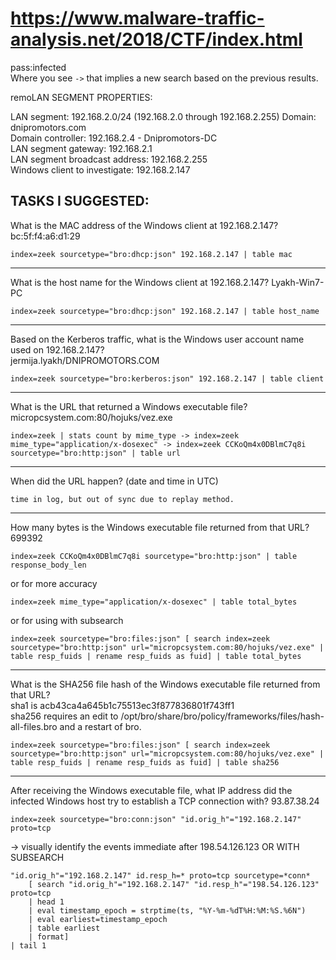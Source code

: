 # https://www.malware-traffic-analysis.net/2018/CTF/index.html  
pass:infected  
Where you see `->` that implies a new search based on the previous results.  

remoLAN SEGMENT PROPERTIES:

LAN segment: 192.168.2.0/24 (192.168.2.0 through 192.168.2.255)
Domain: dnipromotors.com  
Domain controller: 192.168.2.4 - Dnipromotors-DC  
LAN segment gateway: 192.168.2.1  
LAN segment broadcast address: 192.168.2.255  
Windows client to investigate: 192.168.2.147  

TASKS I SUGGESTED:
---
What is the MAC address of the Windows client at 192.168.2.147? bc:5f:f4:a6:d1:29 

```
index=zeek sourcetype="bro:dhcp:json" 192.168.2.147 | table mac
```

---
What is the host name for the Windows client at 192.168.2.147? Lyakh-Win7-PC 

```
index=zeek sourcetype="bro:dhcp:json" 192.168.2.147 | table host_name
```

---
Based on the Kerberos traffic, what is the Windows user account name used on 192.168.2.147?   
jermija.lyakh/DNIPROMOTORS.COM 

```
index=zeek sourcetype="bro:kerberos:json" 192.168.2.147 | table client
```

---
What is the URL that returned a Windows executable file?    
micropcsystem.com:80/hojuks/vez.exe 
```
index=zeek | stats count by mime_type -> index=zeek mime_type="application/x-dosexec" -> index=zeek CCKoQm4x0DBlmC7q8i sourcetype="bro:http:json" | table url
```

---
When did the URL happen? (date and time in UTC)   
```
time in log, but out of sync due to replay method.
```

---
How many bytes is the Windows executable file returned from that URL?   
699392 
```
index=zeek CCKoQm4x0DBlmC7q8i sourcetype="bro:http:json" | table response_body_len
``` 
or for more accuracy 
```
index=zeek mime_type="application/x-dosexec" | table total_bytes
``` 
or for using with subsearch 
```
index=zeek sourcetype="bro:files:json" [ search index=zeek sourcetype="bro:http:json" url="micropcsystem.com:80/hojuks/vez.exe" | table resp_fuids | rename resp_fuids as fuid] | table total_bytes
```

---
What is the SHA256 file hash of the Windows executable file returned from that URL?   
sha1 is acb43ca4a645b1c75513ec3f877836801f743ff1  
sha256 requires an edit to /opt/bro/share/bro/policy/frameworks/files/hash-all-files.bro and a restart of bro.
```
index=zeek sourcetype="bro:files:json" [ search index=zeek sourcetype="bro:http:json" url="micropcsystem.com:80/hojuks/vez.exe" | table resp_fuids | rename resp_fuids as fuid] | table sha256
```

---
After receiving the Windows executable file, what IP address did the infected Windows host try to establish a TCP connection with? 93.87.38.24
```
index=zeek sourcetype="bro:conn:json" "id.orig_h"="192.168.2.147" proto=tcp
``` 
-> visually identify the events immediate after 198.54.126.123
OR WITH SUBSEARCH
```
"id.orig_h"="192.168.2.147" id.resp_h=* proto=tcp sourcetype=*conn* 
    [ search "id.orig_h"="192.168.2.147" "id.resp_h"="198.54.126.123" proto=tcp 
    | head 1
    | eval timestamp_epoch = strptime(ts, "%Y-%m-%dT%H:%M:%S.%6N") 
    | eval earliest=timestamp_epoch 
    | table earliest 
    | format] 
| tail 1
```
